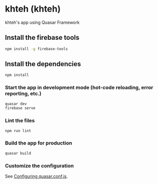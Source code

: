 # khteh (khteh)

khteh's app using Quasar Framework

## Install the firebase tools

```bash
npm install -g firebase-tools
```

## Install the dependencies

```bash
npm install
```

### Start the app in development mode (hot-code reloading, error reporting, etc.)

```bash
quasar dev
firebase serve
```

### Lint the files

```bash
npm run lint
```

### Build the app for production

```bash
quasar build
```

### Customize the configuration

See [Configuring quasar.conf.js](https://v2.quasar.dev/quasar-cli/quasar-conf-js).
